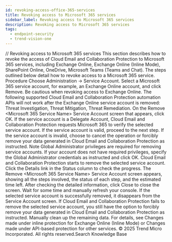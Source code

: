 ```yaml
---
id: revoking-access-office-365-services
title: Revoking access to Microsoft 365 services
sidebar_label: Revoking access to Microsoft 365 services
description: Revoking access to Microsoft 365 services
tags:
  - endpoint-security
  - trend-vision-one
---
```


/*<![CDATA[*/ $('#title').html($('meta[name=map-description]').attr('content')); /*]]>*/ Revoking access to Microsoft 365 services This section describes how to revoke the access of Cloud Email and Collaboration Protection to Microsoft 365 services, including Exchange Online, Exchange Online (Inline Mode), SharePoint Online, OneDrive, Microsoft Teams (Teams and Chat). The steps outlined below detail how to revoke access to a Microsoft 365 service. Procedure Choose Administration → Service Account. Select a Microsoft 365 service account, for example, an Exchange Online account, and click Remove. Be cautious when revoking access to Exchange Online. The following supported Cloud Email and Collaboration Protection automation APIs will not work after the Exchange Online service account is removed: Threat Investigation, Threat Mitigation, Threat Remediation. On the Remove <Microsoft 365 Service Name> Service Account screen that appears, click OK. If the service account is a Delegate Account, Cloud Email and Collaboration Protection requests Microsoft 365 to verify the selected service account. If the service account is valid, proceed to the next step. If the service account is invalid, choose to cancel the operation or forcibly remove your data generated in Cloud Email and Collaboration Protection as instructed. Note Global Administrator privileges are required for removing service accounts. If your account does not have required privileges, specify the Global Administrator credentials as instructed and click OK. Cloud Email and Collaboration Protection starts to remove the selected service account. Click the Details link in the Status column to check the progress. The Remove <Microsoft 365 Service Name> Service Account screen appears, showing all the steps involved, the status of each step, and the estimated time left. After checking the detailed information, click Close to close the screen. Wait for some time and manually refresh your console. If the selected service account is successfully removed, it disappears from the Service Account screen. If Cloud Email and Collaboration Protection fails to remove the selected service account, you still have the option to forcibly remove your data generated in Cloud Email and Collaboration Protection as instructed. Manually clean up the remaining data. For details, see Changes made under inline protection for Exchange Online (Inline Mode) or Changes made under API-based protection for other services. © 2025 Trend Micro Incorporated. All rights reserved.Search Knowledge Base